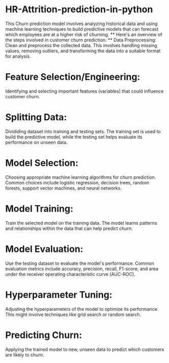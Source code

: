 # HR-Attrition-prediction-in-python
This Churn prediction model involves analyzing historical data and using machine learning techniques to build predictive models that can forecast which employees are at a higher risk of churning.
** Here's an overview of the steps involved in customer churn prediction:
** Data Preprocessing: 
Clean and preprocess the collected data. This involves handling missing values, removing outliers, and transforming the data into a suitable format for analysis.

# Feature Selection/Engineering:
Identifying and selecting important features (variables) that could influence customer churn. 

# Splitting Data: 
Divididing dataset into training and testing sets. The training set is used to build the predictive model, while the testing set helps evaluate its performance on unseen data.

# Model Selection: 
Choosing appropriate machine learning algorithms for churn prediction. Common choices include logistic regression, decision trees, random forests, support vector machines, and neural networks. 

# Model Training: 
Train the selected model on the training data. The model learns patterns and relationships within the data that can help predict churn.

# Model Evaluation: 
Use the testing dataset to evaluate the model's performance. Common evaluation metrics include accuracy, precision, recall, F1-score, and area under the receiver operating characteristic curve (AUC-ROC).

# Hyperparameter Tuning: 
Adjusting the hyperparameters of the model to optimize its performance. This might involve techniques like grid search or random search.

# Predicting Churn: 
Applying the trained model to new, unseen data to predict which customers are likely to churn.
